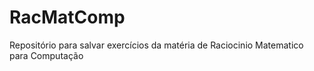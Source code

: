 # RacMatComp
 Repositório para salvar exercícios da matéria de Raciocinio Matematico para Computação
